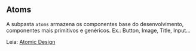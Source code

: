## Atoms

A subpasta `atoms` armazena os componentes base do desenvolvimento, componentes mais primitivos e genéricos. Ex.: Button, Image, Title, Input…

Leia: [Atomic Design](https://medium.com/pretux/atomic-design-o-que-%C3%A9-como-surgiu-e-sua-import%C3%A2ncia-para-a-cria%C3%A7%C3%A3o-do-design-system-e3ac7b5aca2c)
